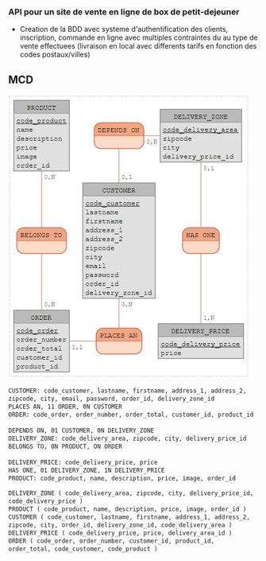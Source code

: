 ### API pour un site de vente en ligne de box de petit-dejeuner

-  Creation de la BDD avec systeme d'authentification des clients, inscription, commande en ligne avec multiples contraintes du au type de vente effectuees (livraison en local avec differents tarifs en fonction des codes postaux/villes)

## MCD

![MCD](./assets/images/MCD.png)

```
CUSTOMER: code_customer, lastname, firstname, address_1, address_2, zipcode, city, email, password, order_id, delivery_zone_id
PLACES AN, 11 ORDER, 0N CUSTOMER
ORDER: code_order, order_number, order_total, customer_id, product_id

DEPENDS ON, 01 CUSTOMER, 0N DELIVERY_ZONE
DELIVERY_ZONE: code_delivery_area, zipcode, city, delivery_price_id
BELONGS TO, 0N PRODUCT, ON ORDER

DELIVERY_PRICE: code_delivery_price, price
HAS ONE, 01 DELIVERY_ZONE, 1N DELIVERY_PRICE
PRODUCT: code_product, name, description, price, image, order_id
```

```
DELIVERY_ZONE ( code_delivery_area, zipcode, city, delivery_price_id, code_delivery_price )
PRODUCT ( code_product, name, description, price, image, order_id )
CUSTOMER ( code_customer, lastname, firstname, address_1, address_2, zipcode, city, order_id, delivery_zone_id, code_delivery_area )
DELIVERY_PRICE ( code_delivery_price, price, delivery_area_id )
ORDER ( code_order, order_number, customer_id, product_id, order_total, code_customer, code_product )
```
